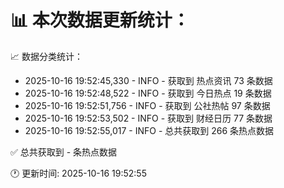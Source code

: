 📊 本次数据更新统计：
==========================

📈 数据分类统计：
- 2025-10-16 19:52:45,330 - INFO - 获取到 热点资讯 73 条数据
- 2025-10-16 19:52:48,522 - INFO - 获取到 今日热点 19 条数据
- 2025-10-16 19:52:51,756 - INFO - 获取到 公社热帖 97 条数据
- 2025-10-16 19:52:53,502 - INFO - 获取到 财经日历 77 条数据
- 2025-10-16 19:52:55,017 - INFO - 总共获取到 266 条热点数据

✅ 总共获取到 - 条热点数据

🕐 更新时间: 2025-10-16 19:52:55
